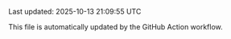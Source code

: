 Last updated: 2025-10-13 21:09:55 UTC

This file is automatically updated by the GitHub Action workflow.
